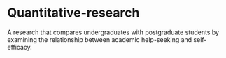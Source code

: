 # Quantitative-research
A research that compares undergraduates with postgraduate students by examining the relationship between academic help-seeking and self-efficacy.
